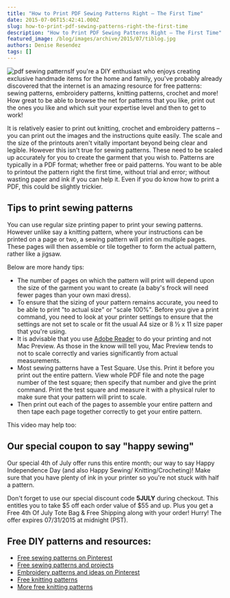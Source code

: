 ```yaml
---
title: "How to Print PDF Sewing Patterns Right – The First Time"
date: 2015-07-06T15:42:41.000Z
slug: how-to-print-pdf-sewing-patterns-right-the-first-time
description: "How to Print PDF Sewing Patterns Right – The First Time"
featured_image: /blog/images/archive/2015/07/tiblog.jpg
authors: Denise Resendez
tags: []
---
```


![pdf sewing patterns ](/blog/images/archive/2015/07/tiblog.jpg)If you're a DIY enthusiast who enjoys creating exclusive handmade items for the home and family, you've probably already discovered that the internet is an amazing resource for free patterns: sewing patterns, embroidery patterns, knitting patterns, crochet and more! How great to be able to browse the net for patterns that you like, print out the ones you like and which suit your expertise level and then to get to work!

It is relatively easier to print out knitting, crochet and embroidery patterns – you can print out the images and the instructions quite easily. The scale and the size of the printouts aren't vitally important beyond being clear and legible. However this isn't true for sewing patterns. These need to be scaled up accurately for you to create the garment that you wish to. Patterns are typically in a PDF format; whether free or paid patterns. You want to be able to printout the pattern right the first time, without trial and error; without wasting paper and ink if you can help it. Even if you do know how to print a PDF, this could be slightly trickier.

## Tips to print sewing patterns

You can use regular size printing paper to print your sewing patterns. However unlike say a knitting pattern, where your instructions can be printed on a page or two, a sewing pattern will print on multiple pages. These pages will then assemble or tile together to form the actual pattern, rather like a jigsaw.

Below are more handy tips:

* The number of pages on which the pattern will print will depend upon the size of the garment you want to create (a baby's frock will need fewer pages than your own maxi dress).
* To ensure that the sizing of your pattern remains accurate, you need to be able to print "to actual size" or "scale 100%". Before you give a print command, you need to look at your printer settings to ensure that the settings are not set to scale or fit the usual A4 size or 8 ½ x 11 size paper that you're using.
* It is advisable that you use [Adobe Reader](http://get.adobe.com/reader/) to do your printing and not Mac Preview. As those in the know will tell you, Mac Preview tends to not to scale correctly and varies significantly from actual measurements.
* Most sewing patterns have a Test Square. Use this. Print it before you print out the entire pattern. View whole PDF file and note the page number of the test square; then specify that number and give the print command. Print the test square and measure it with a physical ruler to make sure that your pattern will print to scale.
* Then print out each of the pages to assemble your entire pattern and then tape each page together correctly to get your entire pattern.

This video may help too:

## Our special coupon to say "happy sewing"

Our special 4th of July offer runs this entire month; our way to say Happy Independence Day (and also Happy Sewing/ Knitting/Crocheting)! Make sure that you have plenty of ink in your printer so you're not stuck with half a pattern.

Don't forget to use our special discount code **5JULY** during checkout. This entitles you to take $5 off each order value of $55 and up. Plus you get a Free 4th Of July Tote Bag & Free Shipping along with your order! Hurry! The offer expires 07/31/2015 at midnight (PST).

## Free DIY patterns and resources:

* [Free sewing patterns on Pinterest](https://in.pinterest.com/debycoles/free-sewing-patterns/)
* [Free sewing patterns and projects](http://www.sewingsupport.com/sewing-how-to/free-patterns-and-projects/clothing/title-page.html)
* [Embroidery patterns and ideas on Pinterest](https://in.pinterest.com/explore/embroidery-patterns-free/)
* [Free knitting patterns](http://www.yarnspirations.com/patterns.html?pattern%5Ffree=47816)
* [More free knitting patterns](http://freeknittingpatterns.lionbrand.com/)